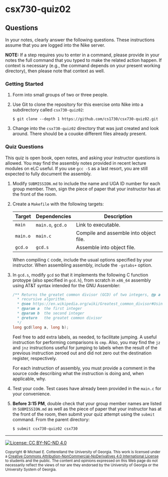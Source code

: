 # csx730-quiz02

## Questions

In your notes, clearly answer the following questions. These instructions assume that you are 
logged into the Nike server. 

**NOTE:** If a step requires you to enter in a command, please provide in your notes the full 
command that you typed to make the related action happen. If context is necessary (e.g., the 
command depends on your present working directory), then please note that context as well.

### Getting Started

1. Form into small groups of two or three people. 

1. Use Git to clone the repository for this exercise onto Nike into a subdirectory called `csx730-quiz02`:

   ```
   $ git clone --depth 1 https://github.com/cs1730/csx730-quiz02.git
   ```

1. Change into the `csx730-quiz02` directory that was just created and look around. There should be a
   couoke different files already present.
   
### Quiz Questions

This quiz is open book, open notes, and asking your instructor questions is allowed. You may
find the assembly notes provided in recent lecture modules on eLC useful. If you use `gcc -S`
as a last resort, you are still expected to fully document the assembly. 

1. Modify `SUBMISSION.md` to include the name and UGA ID number for each group member. Then,
   sign the piece of paper that your instructor has at the front of the room.

1. Create a `Makefile` with the following targets:
   
   | Target   | Dependencies      | Description |
   |----------|-------------------|-------------|
   | `main`   | `main.o`, `gcd.o` | Link to executable.
   | `main.o` | `main.c`          | Compile and assemble into object file.
   | `gcd.o`  | `gcd.s`           | Assemble into object file.
   
   When compiling `C` code, include the usual options specified by your instructor.
   When assembling assembly, include the `-gstabs+` option.

1. In `gcd.s`, modify `gcd` so that it implements the following C function 
   protoype (also specified in `gcd.h`), from scratch in `x86_64` assembly using AT&T 
   syntax intended for the GNU Assembler:
   
   ```c
   /** Returns the greatet common divisor (GCD) of two integers, @p a and @p b, using Euclid's 
     * recursive algorithm. 
     * @see https://en.wikipedia.org/wiki/Greatest_common_divisor#Using_Euclid's_algorithm
     * @param a  the first integer
     * @param b  the second integer
     * @return   the greatet common divisor
     */
   long gcd(long a, long b); 
   ```
   
   Feel free to add extra labels, as needed, to facilitate jumping. A useful instruction for
   performing comparisons is `cmp`. Also, you may find the `jz` and `jnz` instructions useful
   for jumping to labels when the result of the previous instruction zeroed out and did not
   zero out the destination register, respectively.
   
   For each instruction of assembly, you must provide a comment in the source code describing 
   what the instruction is doing and, when applicable, why.
   
1. Test your code. Test cases have already been provided in the `main.c` for your
   convenience.

1. **Before 3:15 PM**, double check that your group member names are listed in `SUBMISSION.md`
   as well as the piece of paper that your instructor has at the front of the room, then
   submit your quiz attempt using the `submit` command. From the parent directory:
   
   ```
   $ submit csx730-quiz02 csx730
   ```
   
<hr/>

[![License: CC BY-NC-ND 4.0](https://img.shields.io/badge/License-CC%20BY--NC--ND%204.0-lightgrey.svg)](http://creativecommons.org/licenses/by-nc-nd/4.0/)

<small>
Copyright &copy; Michael E. Cotterelland the University of Georgia.
This work is licensed under a <a rel="license" href="http://creativecommons.org/licenses/by-nc-nd/4.0/">Creative Commons Attribution-NonCommercial-NoDerivatives 4.0 International License</a> to students and the public.
The content and opinions expressed on this Web page do not necessarily reflect the views of nor are they endorsed by the University of Georgia or the University System of Georgia.
</small>

